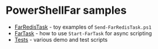 # PowerShellFar samples

- [FarRedisTask](FarRedisTask) - toy examples of `Send-FarRedisTask.ps1`
- [FarTask](FarTask) - how to use `Start-FarTask` for async scripting
- [Tests](Tests) - various demo and test scripts
